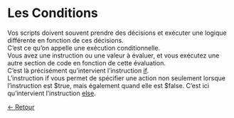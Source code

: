# Les Conditions

Vos scripts doivent souvent prendre des décisions et exécuter une logique différente en fonction de ces décisions.  
C’est ce qu’on appelle une exécution conditionnelle.  
Vous avez une instruction ou une valeur à évaluer, et vous exécutez une autre section de code en fonction de cette évaluation.  
C’est là précisément qu’intervient l’instruction [if](https://github.com/Flodagnas/FlorianDAGNAS_Linux/blob/main/Cours_PowerShell/If.md).  
L’instruction if vous permet de spécifier une action non seulement lorsque l’instruction est $true, mais également quand elle est $false. 
C’est ici qu’intervient l’instruction [else](https://github.com/Flodagnas/FlorianDAGNAS_Linux/blob/main/Cours_PowerShell/Else.md).


[← Retour](https://github.com/Flodagnas/FlorianDAGNAS_Linux/blob/main/README.md)
